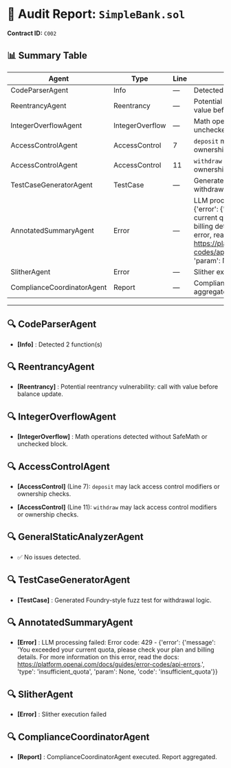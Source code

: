 # 📜 Audit Report: `SimpleBank.sol`

**Contract ID:** `C002`

## 📊 Summary Table

| Agent | Type | Line | Message |
|-------|------|------|---------|
| CodeParserAgent | Info | — | Detected 2 function(s) |
| ReentrancyAgent | Reentrancy | — | Potential reentrancy vulnerability: call with value before balance update. |
| IntegerOverflowAgent | IntegerOverflow | — | Math operations detected without SafeMath or unchecked block. |
| AccessControlAgent | AccessControl | 7 | `deposit` may lack access control modifiers or ownership checks. |
| AccessControlAgent | AccessControl | 11 | `withdraw` may lack access control modifiers or ownership checks. |
| TestCaseGeneratorAgent | TestCase | — | Generated Foundry-style fuzz test for withdrawal logic. |
| AnnotatedSummaryAgent | Error | — | LLM processing failed: Error code: 429 - {'error': {'message': 'You exceeded your current quota, please check your plan and billing details. For more information on this error, read the docs: https://platform.openai.com/docs/guides/error-codes/api-errors.', 'type': 'insufficient_quota', 'param': None, 'code': 'insufficient_quota'}} |
| SlitherAgent | Error | — | Slither execution failed |
| ComplianceCoordinatorAgent | Report | — | ComplianceCoordinatorAgent executed. Report aggregated. |

---

## 🔍 CodeParserAgent

- **[Info]** : Detected 2 function(s)


## 🔍 ReentrancyAgent

- **[Reentrancy]** : Potential reentrancy vulnerability: call with value before balance update.


## 🔍 IntegerOverflowAgent

- **[IntegerOverflow]** : Math operations detected without SafeMath or unchecked block.


## 🔍 AccessControlAgent

- **[AccessControl]** (Line 7): `deposit` may lack access control modifiers or ownership checks.

- **[AccessControl]** (Line 11): `withdraw` may lack access control modifiers or ownership checks.


## 🔍 GeneralStaticAnalyzerAgent

- ✅ No issues detected.


## 🔍 TestCaseGeneratorAgent

- **[TestCase]** : Generated Foundry-style fuzz test for withdrawal logic.


## 🔍 AnnotatedSummaryAgent

- **[Error]** : LLM processing failed: Error code: 429 - {'error': {'message': 'You exceeded your current quota, please check your plan and billing details. For more information on this error, read the docs: https://platform.openai.com/docs/guides/error-codes/api-errors.', 'type': 'insufficient_quota', 'param': None, 'code': 'insufficient_quota'}}


## 🔍 SlitherAgent

- **[Error]** : Slither execution failed


## 🔍 ComplianceCoordinatorAgent

- **[Report]** : ComplianceCoordinatorAgent executed. Report aggregated.

